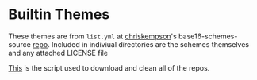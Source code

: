 # Builtin Themes
These themes are from `list.yml` at
[chriskempson](https://github.com/chriskempson)'s base16-schemes-source
[repo](https://github.com/chriskempson/base16-schemes-source). Included in
indiviual directories are the schemes themselves and any attached LICENSE file

[This](/scripts/base16-schemes-dl) is the script used to download and clean all
of the repos.
